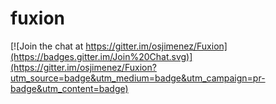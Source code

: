 # fuxion

[![Join the chat at https://gitter.im/osjimenez/Fuxion](https://badges.gitter.im/Join%20Chat.svg)](https://gitter.im/osjimenez/Fuxion?utm_source=badge&utm_medium=badge&utm_campaign=pr-badge&utm_content=badge)

